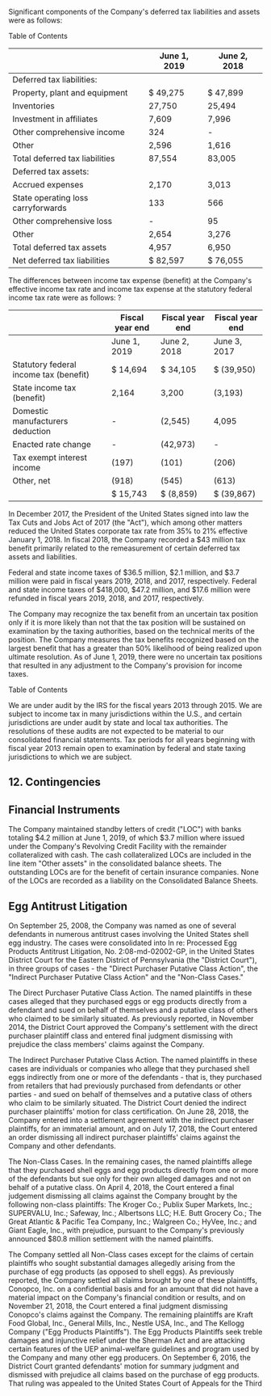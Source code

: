 Significant components of the Company's deferred tax liabilities and assets were as follows:

Table of Contents

|                                    | June 1, 2019   | June 2, 2018   |
|------------------------------------|----------------|----------------|
| Deferred tax liabilities:          |                |                |
| Property, plant and equipment      | $ 49,275       | $ 47,899       |
| Inventories                        | 27,750         | 25,494         |
| Investment in affiliates           | 7,609          | 7,996          |
| Other comprehensive income         | 324            | -              |
| Other                              | 2,596          | 1,616          |
| Total deferred tax liabilities     | 87,554         | 83,005         |
| Deferred tax assets:               |                |                |
| Accrued expenses                   | 2,170          | 3,013          |
| State operating loss carryforwards | 133            | 566            |
| Other comprehensive loss           | -              | 95             |
| Other                              | 2,654          | 3,276          |
| Total deferred tax assets          | 4,957          | 6,950          |
| Net deferred tax liabilities       | $ 82,597       | $ 76,055       |

The differences between income tax expense (benefit) at the Company's effective income tax rate and income tax expense at the statutory federal income tax rate were as follows: ?

|                                        | Fiscal year end   | Fiscal year end   | Fiscal year end   |
|----------------------------------------|-------------------|-------------------|-------------------|
|                                        | June 1, 2019      | June 2, 2018      | June 3, 2017      |
| Statutory federal income tax (benefit) | $ 14,694          | $ 34,105          | $ (39,950)        |
| State income tax (benefit)             | 2,164             | 3,200             | (3,193)           |
| Domestic manufacturers deduction       | -                 | (2,545)           | 4,095             |
| Enacted rate change                    | -                 | (42,973)          | -                 |
| Tax exempt interest income             | (197)             | (101)             | (206)             |
| Other, net                             | (918)             | (545)             | (613)             |
|                                        | $ 15,743          | $ (8,859)         | $ (39,867)        |

In December 2017, the President of the United States signed into law the Tax Cuts and Jobs Act of 2017 (the "Act"), which among other matters reduced the United States corporate tax rate from 35% to 21% effective January 1, 2018. In fiscal 2018, the Company recorded a $43 million tax benefit primarily related to the remeasurement of certain deferred tax assets and liabilities.

Federal and state income taxes of $36.5 million, $2.1 million, and $3.7 million were paid in fiscal years 2019, 2018, and 2017, respectively. Federal and state income taxes of $418,000, $47.2 million, and $17.6 million were refunded in fiscal years 2019, 2018, and 2017, respectively.

The Company may recognize the tax benefit from an uncertain tax position only if it is more likely than not that the tax position will be sustained on examination by the taxing authorities, based on the technical merits of the position. The Company measures the tax benefits recognized based on the largest benefit that has a greater than 50% likelihood of being realized upon ultimate resolution. As of June 1, 2019, there were no uncertain tax positions that resulted in any adjustment to the Company's provision for income taxes.

Table of Contents

We are under audit by the IRS for the fiscal years 2013 through 2015. We are subject to income tax in many jurisdictions within the U.S., and certain jurisdictions are under audit by state and local tax authorities. The resolutions of these audits are not expected to be material to our consolidated financial statements. Tax periods for all years beginning with fiscal year 2013 remain open to examination by federal and state taxing jurisdictions to which we are subject.

## 12. Contingencies

## Financial Instruments

The Company maintained standby letters of credit ("LOC") with banks totaling $4.2 million at June 1, 2019, of which $3.7 million where issued under the Company's Revolving Credit Facility with the remainder collateralized with cash. The cash collateralized LOCs are included in the line item "Other assets" in the consolidated balance sheets. The outstanding LOCs are for the benefit of certain insurance companies. None of the LOCs are recorded as a liability on the Consolidated Balance Sheets.

## Egg Antitrust Litigation

On September 25, 2008, the Company was named as one of several defendants in numerous antitrust cases involving the United States shell egg industry. The cases were consolidated into In re: Processed Egg Products Antitrust Litigation, No. 2:08-md-02002-GP, in the United States District Court for the Eastern District of Pennsylvania (the "District Court"), in three groups of cases - the "Direct Purchaser Putative Class Action", the "Indirect Purchaser Putative Class Action" and the "Non-Class Cases."

The Direct Purchaser Putative Class Action. The named plaintiffs in these cases alleged that they purchased eggs or egg products directly from a defendant and sued on behalf of themselves and a putative class of others who claimed to be similarly situated. As previously reported, in November 2014, the District Court approved the Company's settlement with the direct purchaser plaintiff class and entered final judgment dismissing with prejudice the class members' claims against the Company.

The Indirect Purchaser Putative Class Action. The named plaintiffs in these cases are individuals or companies who allege that they purchased shell eggs indirectly from one or more of the defendants - that is, they purchased from retailers that had previously purchased from defendants or other parties - and sued on behalf of themselves and a putative class of others who claim to be similarly situated. The District Court denied the indirect purchaser plaintiffs' motion for class certification. On June 28, 2018, the Company entered into a settlement agreement with the indirect purchaser plaintiffs, for an immaterial amount, and on July 17, 2018, the Court entered an order dismissing all indirect purchaser plaintiffs' claims against the Company and other defendants.

The Non-Class Cases. In the remaining cases, the named plaintiffs allege that they purchased shell eggs and egg products directly from one or more of the defendants but sue only for their own alleged damages and not on behalf of a putative class. On April 4, 2018, the Court entered a final judgement dismissing all claims against the Company brought by the following non-class plaintiffs: The Kroger Co.; Publix Super Markets, Inc.; SUPERVALU, Inc.; Safeway, Inc.; Albertsons LLC; H.E. Butt Grocery Co.; The Great Atlantic & Pacific Tea Company, Inc.; Walgreen Co.; HyVee, Inc.; and Giant Eagle, Inc., with prejudice, pursuant to the Company's previously announced $80.8 million settlement with the named plaintiffs.

The Company settled all Non-Class cases except for the claims of certain plaintiffs who sought substantial damages allegedly arising from the purchase of egg products (as opposed to shell eggs). As previously reported, the Company settled all claims brought by one of these plaintiffs, Conopco, Inc. on a confidential basis and for an amount that did not have a material impact on the Company's financial condition or results, and on November 21, 2018, the Court entered a final judgment dismissing Conopco's claims against the Company. The remaining plaintiffs are Kraft Food Global, Inc., General Mills, Inc., Nestle USA, Inc., and The Kellogg Company ("Egg Products Plaintiffs"). The Egg Products Plaintiffs seek treble damages and injunctive relief under the Sherman Act and are attacking certain features of the UEP animal-welfare guidelines and program used by the Company and many other egg producers. On September 6, 2016, the District Court granted defendants' motion for summary judgment and dismissed with prejudice all claims based on the purchase of egg products. That ruling was appealed to the United States Court of Appeals for the Third